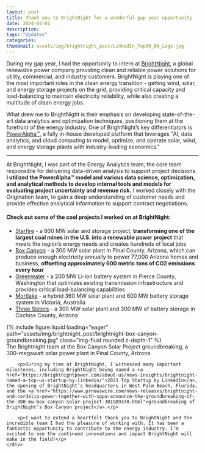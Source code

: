 ```yaml
---
layout: post
title: Thank you to BrightNight for a wonderful gap year opportunity
date: 2024-04-01
description: 
tags: "Updates"
categories: 
thumbnail: assets/img/brightnight_post/LinkedIn_Top50_BN_Logo.jpg
---
```


During my gap year, I had the opportunity to intern at [BrightNight](https://brightnightpower.com/), a global renewable power company providing clean and reliable power solutions for utility, commercial, and industry customers. BrightNight is playing one of the most important roles in the clean energy transition - getting wind, solar, and energy storage projects on the grid, providing critical capacity and load-balancing to maintain electricity reliability, while also creating a multitude of clean energy jobs.

What drew me to BrightNight is their emphasis on developing state-of-the-art data analytics and optimization techniques, positioning them at the forefront of the energy industry. One of BrightNight’s key differentiators is [PowerAlpha™](https://www.prnewswire.com/news-releases/brightnight-unveils-poweralpha-artificial-intelligence-software-platform-at-the-ai-powering-the-new-energy-era-summit-in-washington-dc-302119453.html), a fully in-house developed platform that leverages "AI, data analytics, and cloud computing to model, optimize, and operate solar, wind, and energy storage plants with industry-leading economics." 

<hr>

At BrightNight, I was part of the Energy Analytics team, the core team responsible for delivering data-driven analysis to support project decisions. **I utilized the PowerAlpha™ model and various data science, optimization, and analytical methods to develop internal tools and models for evaluating project uncertainty and revenue risk.** I worked closely with the Origination team, to gain a deep understanding of customer needs and provide effective analytical information to support contract negotiations.

#### Check out some of the cool projects I worked on at BrightNight:

- [Starfire](https://brightnightpower.com/starfire-project/) - a 800 MW solar and storage project, **transforming one of the largest coal mines in the U.S. into a renewable power project** that meets the region’s energy needs and creates hundreds of local jobs
- [Box Canyon](https://brightnightpower.com/what-we-do/our-projects/box-canyon/) - a 300 MW solar plant in Pinal County, Arizona, which can produce enough electricity annually to power 77,000 Arizona homes and business, **offsetting approximately 600 metric tons of CO2 emissions every hour**
- [Greenwater](https://brightnightpower.com/greenwater/) - a 200 MW Li-ion battery system in Pierce County, Washington that optimizes existing transmission infrastructure and provides critical load-balancing capabilities
- [Mortlake](https://brightnightpower.com/mortlake-energy-hub-community/) - a hybrid 360 MW solar plant and 600 MW battery storage system in Victoria, Australia
- [Three Sisters](https://brightnightpower.com/three-sisters/) - a 300 MW solar plant and 300 MW of battery storage in Cochise County, Arizona

<div class="row mt-5">
    <div class="col-sm-5">
        {% include figure.liquid loading="eager" path="assets/img/brightnight_post/brightnight-box-canyon-groundbreaking.jpg" class="img-fluid rounded z-depth-1" %}
        <div class="caption">
            The Brightnight team at the Box Canyon Solar Project groundbreaking, a 300-megawatt solar power plant in Pinal County, Arizona
        </div>
    </div>
    <div class="col-sm-6">

        <p>During my time at BrightNight, I witnessed many important milestones, including BrightNight being named a <a href="https://brightnightpower.com/about-us/news-insights/brightnight-named-a-top-us-startup-by-linkedin/">2023 Top Startup by LinkedIn</a>, the opening of BrightNight’s headquarters in West Palm Beach, Florida, and the <a href="https://www.prnewswire.com/news-releases/brightnight-and-cordelio-power-together-with-sppa-announce-the-groundbreaking-of-the-300-mw-box-canyon-solar-project-301989370.html">groundbreaking of BrightNight’s Box Canyon project</a>.</p>

        <p>I want to extend a heartfelt thank you to BrightNight and the incredible team I had the pleasure of working with. It has been a fantastic opportunity to contribute to the energy industry. I’m excited to see the continued innovations and impact BrightNight will make in the field!</p>
    </div>
</div>